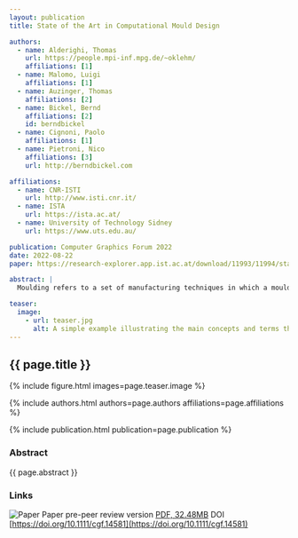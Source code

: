 ```yaml
---
layout: publication
title: State of the Art in Computational Mould Design

authors:
  - name: Alderighi, Thomas
    url: https://people.mpi-inf.mpg.de/~oklehm/
    affiliations: [1]
  - name: Malomo, Luigi
    affiliations: [1]
  - name: Auzinger, Thomas
    affiliations: [2]
  - name: Bickel, Bernd
    affiliations: [2]
    id: berndbickel
  - name: Cignoni, Paolo
    affiliations: [1]
  - name: Pietroni, Nico
    affiliations: [3]
    url: http://berndbickel.com

affiliations:
  - name: CNR-ISTI
    url: http://www.isti.cnr.it/
  - name: ISTA
    url: https://ista.ac.at/
  - name: University of Technology Sidney
    url: https://www.uts.edu.au/

publication: Computer Graphics Forum 2022 
date: 2022-08-22
paper: https://research-explorer.app.ist.ac.at/download/11993/11994/star_molding_preprint.pdf

abstract: |
  Moulding refers to a set of manufacturing techniques in which a mould, usually a cavity or a solid frame, is used to shape a liquid or pliable material into an object of the desired shape. The popularity of moulding comes from its effectiveness, scalability and versatility in terms of employed materials. Its relevance as a fabrication process is demonstrated by the extensive literature covering different aspects related to mould design, from material flow simulation to the automation of mould geometry design. In this state-of-the-art report, we provide an extensive review of the automatic methods for the design of moulds, focusing on contributions from a geometric perspective. We classify existing mould design methods based on their computational approach and the nature of their target moulding process. We summarize the relationships between computational approaches and moulding techniques, highlighting their strengths and limitations. Finally, we discuss potential future research directions.

teaser:
  image:
    - url: teaser.jpg
      alt: A simple example illustrating the main concepts and terms that describe a casting mold
---
```


## {{ page.title }}

{% include figure.html images=page.teaser.image %}

{% include authors.html authors=page.authors affiliations=page.affiliations %}

{% include publication.html publication=page.publication %}

### Abstract

{{ page.abstract }}

### Links

![Paper](paper.jpg) Paper pre-peer review version [PDF, 32.48MB]({{page.paper}}) DOI [https://doi.org/10.1111/cgf.14581](https://doi.org/10.1111/cgf.14581)
